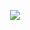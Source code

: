 <p align="center">
<img src="https://user-images.githubusercontent.com/53242511/82916970-24f9c880-9f49-11ea-93e4-d8acb956ec1f.jpeg">
</p> 
